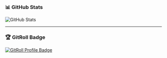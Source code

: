### 📊 GitHub Stats

![GitHub Stats](https://github-readme-stats.yumetsuki.moe/api?username=MUSESTAR-Official&show_icons=true&count_private=true&theme=transparent)

---

### 🏆 GitRoll Badge

<a href="https://gitroll.io/profile/uaDHOPx8hiDV2ccNNQCedGQY2mOF2" target="_blank"><img src="https://gitroll.io/api/badges/profiles/v1/uaDHOPx8hiDV2ccNNQCedGQY2mOF2?theme=light" alt="GitRoll Profile Badge"/></a>
